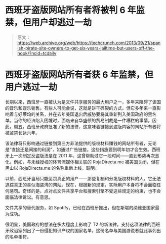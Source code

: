 # 西班牙盗版网站所有者将被判 6 年监禁，但用户却逃过一劫

> 原文：<https://web.archive.org/web/https://techcrunch.com/2013/09/21/spanish-pirate-site-owners-to-get-six-years-jailtime-but-users-off-the-hook/?ncid=tcdaily>

# 西班牙盗版网站所有者获 6 年监禁，但用户逃过一劫

长期以来，西班牙一直被认为是文件共享服务的最大用户之一，多年来阻碍了该国的音乐和娱乐销售。有些人可能会说，这就是饼干碎裂的方式。但它多年来一直影响着与好莱坞的关系，并在去年美国退出后威胁要将其重新列入美国政府的黑名单。当你的经济陷入困境时，面临来自华盛顿的贸易制裁是一件糟糕的事情。因此，周五，西班牙政府批准了新的法律，这意味着链接到盗版内容的网站所有者将被监禁长达六年。

该法律将只影响通过链接到第三方非法提供的版权材料赚钱的网站所有者，无论是“直接还是间接的利润”，如通过广告链接。这些措施要到明年初才会生效。西班牙上一次制定反盗版法是在 2011 年，这曾帮助过它一段时间——直到形势再次恶化。例如，与未经授权的体育流媒体相关联的 RojaDirecta.me 被美国关闭，但在黑山以 RojaDirecta.me 的名称重新上线。聪明。

以前，西班牙当局只能惩罚真正的用户——那些复制和分发版权材料的人。它无法追踪真正的类似海盗湾的网站。现在，根据新的规定，实际用户本身将不会面临任何惩罚。奇怪的是，点对点文件共享平台和搜索引擎不受这些规定的约束，也不会面临法律诉讼。有意思。

文件共享的替代服务，如 Spotify，已经在西班牙推出，但在斯堪的纳维亚国家最为成功。

很明显，美国政府的想法在多大程度上影响了 T2 的新法律。支持这项法律的西班牙政治家列出了一份侵犯知识产权的国家名单，这份名单与美国游说者就此事列出的名单相符。